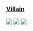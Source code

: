 ### [Villain](https://github.com/btzr-io/Villain)

![](https://img.shields.io/github/license/btzr-io/Villain) [![](https://img.shields.io/github/last-commit/scillidan/Villain/main)](https://github.com/scillidan/Villain) ![](https://img.shields.io/badge/Vercel-black?style=flat&logo=Vercel&logoColor=white)